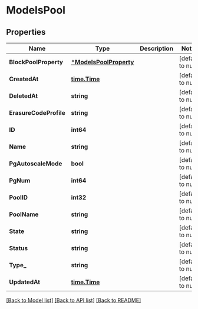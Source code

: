 # ModelsPool

## Properties
Name | Type | Description | Notes
------------ | ------------- | ------------- | -------------
**BlockPoolProperty** | [***ModelsPoolProperty**](models.PoolProperty.md) |  | [default to null]
**CreatedAt** | [**time.Time**](time.Time.md) |  | [default to null]
**DeletedAt** | **string** |  | [default to null]
**ErasureCodeProfile** | **string** |  | [default to null]
**ID** | **int64** |  | [default to null]
**Name** | **string** |  | [default to null]
**PgAutoscaleMode** | **bool** |  | [default to null]
**PgNum** | **int64** |  | [default to null]
**PoolID** | **int32** |  | [default to null]
**PoolName** | **string** |  | [default to null]
**State** | **string** |  | [default to null]
**Status** | **string** |  | [default to null]
**Type_** | **string** |  | [default to null]
**UpdatedAt** | [**time.Time**](time.Time.md) |  | [default to null]

[[Back to Model list]](../README.md#documentation-for-models) [[Back to API list]](../README.md#documentation-for-api-endpoints) [[Back to README]](../README.md)


